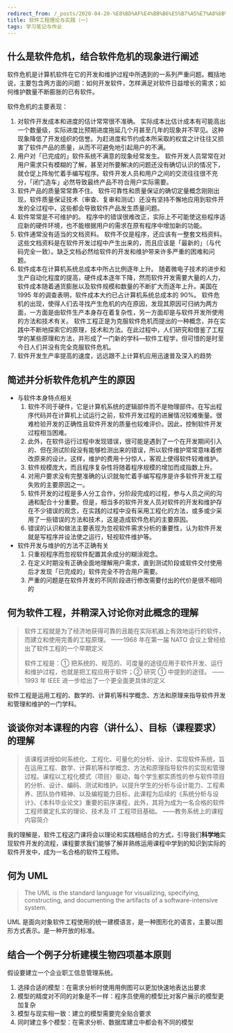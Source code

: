 ```yaml
---
redirect_from: /_posts/2020-04-20-%E8%BD%AF%E4%BB%B6%E5%B7%A5%E7%A8%8B%E7%90%86%E8%AE%BA%E4%B8%8E%E5%AE%9E%E8%B7%B5-%E4%B8%80/
title: 软件工程理论与实践（一）
tags: 学习笔记与作业
---
```


## 什么是软件危机，结合软件危机的现象进行阐述

软件危机是计算机软件在它的开发和维护过程中所遇到的一系列严重问题。概括地说，主要包含两方面的问题：如何开发软件，怎样满足对软件日益增长的需求；如何维护数量不断膨胀的已有软件。

软件危机的主要表现：

1. 对软件开发成本和进度的估计常常很不准确。
   实际成本比估计成本有可能高出一个数量级，实际进度比预期进度拖延几个月甚至几年的现象并不罕见。这种现象降低了开发组织的信誉。为赶进度和节约成本所采取的权宜之计往往又损害了软件产品的质量，从而不可避免地引起用户的不满。
2. 用户对「已完成的」软件系统不满意的现象经常发生。
   软件开发人员常常在对用户需求只有模糊的了解，甚至对所要解决的问题还没有确切认识的情况下，就仓促上阵匆忙着手编写程序。软件开发人员和用户之间的交流往往很不充分，「闭门造车」必然导致最终产品不符合用户实际需要。
3. 软件产品的质量常常靠不住。
   软件可靠性和质量保证的确切定量概念刚刚出现，软件质量保证技术（审查、复审和测试）还没有坚持不懈地应用到软件开发的全过程中，这些都会导致软件产品发生质量问题。
4. 软件常常是不可维护的。
   程序中的错误很难改正，实际上不可能使这些程序适应新的硬件环境，也不能根据用户的需求在原有程序中增加新的功能。
5. 软件通常没有适当的文档资料。
   软件不仅是程序，还应该有一整套文档资料。这些文档资料是在软件开发过程中产生出来的，而且应该是「最新的」（与代码完全一致）。缺乏文档必然给软件的开发和维护带来许多严重的困难和问题。
6. 软件成本在计算机系统总成本中所占比例逐年上升。
   随着微电子技术的进步和生产自动化程度的提高，硬件成本逐年下降，然而软件开发需要大量的人力，软件成本随着通货膨胀以及软件规模和数量的不断扩大而逐年上升。美国在 1995 年的调查表明，软件成本大约已占计算机系统总成本的 90%。
   软件危机的出现，使得人们去寻找产生危机的内在原因，发现其原因可归纳为两方面，一方面是由软件生产本身存在着复杂性，另一方面却是与软件开发所使用的方法和技术有关。
   软件工程正是为克服软件危机而提出的一种概念，并在实践中不断地探索它的原理，技术和方法。在此过程中，人们研究和借鉴了工程学的某些原理和方法，并形成了一门新的学科—软件工程学，但可惜的是时至今日人们并没有完全克服软件危机。
7. 软件开发生产率提高的速度，远远跟不上计算机应用迅速普及深入的趋势

## 简述并分析软件危机产生的原因

- 与软件本身特点相关
  1. 软件不同于硬件，它是计算机系统的逻辑部件而不是物理部件。在写出程序代码并在计算机上试运行之前，软件开发过程的进展情况较难衡量。很难检验开发的正确性且软件开发的质量也较难评价。因此，控制软件开发过程相当困难。
  2. 此外，在软件运行过程中发现错误，很可能是遇到了一个在开发期间引入的、但在测试阶段没有能够检测出来的错误，所以软件维护常常意味着修改原来的设计。这样，维护的费用十分惊人，客观上使得软件较难维护。
  3. 软件规模庞大，而且程序复杂性将随着程序规模的增加而成指数上升。
  4. 对用户要求没有完整准确的认识就匆忙着手编写程序是许多软件开发工程失败的主要原因之一。
  5. 软件开发的过程是多人分工合作，分阶段完成的过程，参与人员之间的沟通和配合十分重要。但是，相当多的软件开发人员对软件的开发和维护存在不少错误的观念，在实践的过程中没有采用工程化的方法，或多或少采用了一些错误的方法和技术，这是造成软件危机的主要原因。
  6. 错误的认识和做法主要表现为忽视软件需求分析的重要性，认为软件开发就是写程序并设法使之运行，轻视软件维护等。
- 软件开发与维护的方法不正确有关
  1. 只重视程序而忽视软件配置其余成分的糊涂观念。
  2. 在定义时期没有正确全面地理解用户需求，直到测试阶段或软件交付使用后才发现「已完成的」软件完全不符合用户需要。
  3. 严重的问题是在软件开发的不同阶段进行修改需要付出的代价是很不相同的

## 何为软件工程，并稍深入讨论你对此概念的理解

> 软件工程就是为了经济地获得可靠的且能在实际机器上有效地运行的软件，而建立和使用完善的工程原理。
> ——1968 年在第一届 NATO 会议上曾经给出了软件工程的一个早期定义
>
> 软件工程是：① 把系统的、规范的、可度量的途径应用于软件开发、运行和维护过程，也就是把工程应用于软件；② 研究 ① 中提到的途径。
> ——1993 年 IEEE 进一步给出了一个更全面更具体的定义

软件工程是运用工程的、数学的、计算机等科学概念、方法和原理来指导软件开发和管理和维护的一门学科。

## 谈谈你对本课程的内容（讲什么）、目标（课程要求）的理解

> 该课程讲授如何系统化、工程化、可量化的分析、设计、实现软件系统，旨在运用工程、数学、计算机等科学概念、方法和原理指导软件的实现和管理过程。课程以工程化模式（项目）驱动，每个学生都实质性的参与软件项目的分析、设计、编码、测试和维护。以提升学生的分析与设计能力、工程素养、团队协作精神、以及编程能力目标，此课程为后续的《系统分析与设计》、《本科毕业论文》重要的前序课程，此外，其将为成为一名合格的软件工程师奠定扎实的理论、技术及 IT 工程项目基础。
> ——教务系统上的课程内容简介

我的理解是，软件工程这门课将会以理论和实践相结合的方式，引导我们**科学地**实现软件开发的流程，课程要求我们能够了解并熟练运用课程中学到的知识到实际的软件开发中，成为一名合格的软件工程师。

## 何为 UML

> The UML is the standard language for visualizing, specifying, constructing, and documenting the artifacts of a software-intensive system.

UML 是面向对象软件工程使用的统一建模语言，是一种图形化的语言，主要以图形方式表示。是一种开放的标准。

## 结合一个例子分析建模生物四项基本原则

假设要建立一个企业职工信息管理系统。

1. 选择合适的模型：在需求分析时使用用例图可以更加快速地表达出要求
2. 模型的精度对不同的对象是不一样：程序员使用的模型比对客户展示的模型更加复杂
3. 模型与现实相一致：建立的模型需要完全贴合要求
4. 同时建立多个模型：在需求分析、数据库建立中都会有不同的模型
